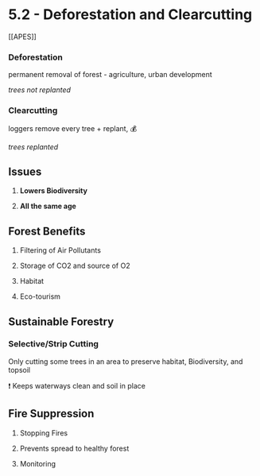 # 5\.2 - Deforestation and Clearcutting

[[APES]]

### Deforestation

permanent removal of forest - agriculture, urban development

_trees not replanted_

### Clearcutting

loggers remove every tree + replant, :moneybag: 

_trees replanted_

## Issues

1. **Lowers Biodiversity**

2. **All the same age**

## Forest Benefits

1. Filtering of Air Pollutants

2. Storage of CO2 and source of O2

3. Habitat

4. Eco-tourism

## Sustainable Forestry

### Selective/Strip Cutting

Only cutting some trees in an area to preserve habitat, Biodiversity, and topsoil

:heavy_exclamation_mark: Keeps waterways clean and soil in place

## Fire Suppression

1. Stopping Fires

2. Prevents spread to healthy forest

3. Monitoring